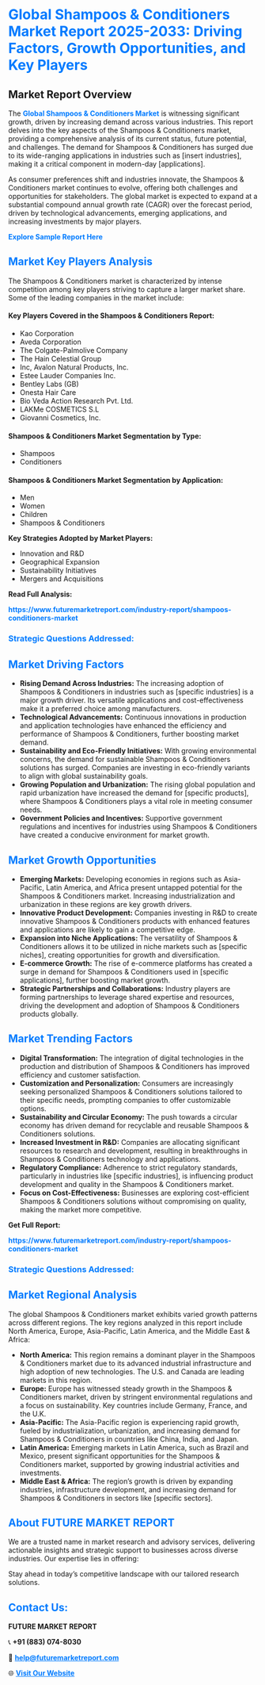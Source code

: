 <h1 style="color: #007BFF;">Global Shampoos & Conditioners Market Report 2025-2033: Driving Factors, Growth Opportunities, and Key Players</h1>

<section id="overview">
<h2>Market Report Overview</h2>
<p>The <a href="https://www.futuremarketreport.com/industry-report/shampoos-conditioners-market" style="color: #007BFF; text-decoration: none;"><strong>Global Shampoos & Conditioners Market</strong></a> is witnessing significant growth, driven by increasing demand across various industries. This report delves into the key aspects of the Shampoos & Conditioners market, providing a comprehensive analysis of its current status, future potential, and challenges. The demand for Shampoos & Conditioners has surged due to its wide-ranging applications in industries such as [insert industries], making it a critical component in modern-day [applications].</p>
<p>As consumer preferences shift and industries innovate, the Shampoos & Conditioners market continues to evolve, offering both challenges and opportunities for stakeholders. The global market is expected to expand at a substantial compound annual growth rate (CAGR) over the forecast period, driven by technological advancements, emerging applications, and increasing investments by major players.</p>
</section>

<section id="overview">
<p><a href="https://www.futuremarketreport.com/request-sample/reportId=120009" style="color: #007BFF; text-decoration: none;"><strong>Explore Sample Report Here</strong></a></p>
</section>

<section id="key-players">
<h2 style="color: #007BFF;">Market Key Players Analysis</h2>
<p>The Shampoos & Conditioners market is characterized by intense competition among key players striving to capture a larger market share. Some of the leading companies in the market include:</p>
<h4>Key Players Covered in the Shampoos & Conditioners Report:</h4>
<ul><li>Kao Corporation</li><li>Aveda Corporation</li><li>The Colgate-Palmolive Company</li><li>The Hain Celestial Group</li><li>Inc, Avalon Natural Products, Inc.</li><li>Estee Lauder Companies Inc.</li><li>Bentley Labs (GB)</li><li>Onesta Hair Care</li><li>Bio Veda Action Research Pvt. Ltd.</li><li>LAKMe COSMETICS S.L</li><li>Giovanni Cosmetics, Inc.</li></ul>
<h4>Shampoos & Conditioners Market Segmentation by Type:</h4>
<ul><li>Shampoos</li><li>Conditioners</li></ul>

<h4>Shampoos & Conditioners Market Segmentation by Application:</h4>
<ul><li>Men</li><li>Women</li><li>Children</li><li>Shampoos &amp; Conditioners</li></ul>
<p><strong>Key Strategies Adopted by Market Players:</strong></p>
<ul>
<li>Innovation and R&D</li>
<li>Geographical Expansion</li>
<li>Sustainability Initiatives</li>
<li>Mergers and Acquisitions</li>
</ul>
</section>

<section>
<p><strong>Read Full Analysis: </strong></p><a href="https://www.futuremarketreport.com/industry-report/shampoos-conditioners-market" style="color: #007BFF; text-decoration: none;"><strong>https://www.futuremarketreport.com/industry-report/shampoos-conditioners-market</strong></a>
<h3 style="color: #007BFF;">Strategic Questions Addressed:</h3>
</section>

<section id="driving-factors">
<h2 style="color: #007BFF;">Market Driving Factors</h2>
<ul>
<li><strong>Rising Demand Across Industries:</strong> The increasing adoption of Shampoos & Conditioners in industries such as [specific industries] is a major growth driver. Its versatile applications and cost-effectiveness make it a preferred choice among manufacturers.</li>
<li><strong>Technological Advancements:</strong> Continuous innovations in production and application technologies have enhanced the efficiency and performance of Shampoos & Conditioners, further boosting market demand.</li>
<li><strong>Sustainability and Eco-Friendly Initiatives:</strong> With growing environmental concerns, the demand for sustainable Shampoos & Conditioners solutions has surged. Companies are investing in eco-friendly variants to align with global sustainability goals.</li>
<li><strong>Growing Population and Urbanization:</strong> The rising global population and rapid urbanization have increased the demand for [specific products], where Shampoos & Conditioners plays a vital role in meeting consumer needs.</li>
<li><strong>Government Policies and Incentives:</strong> Supportive government regulations and incentives for industries using Shampoos & Conditioners have created a conducive environment for market growth.</li>
</ul>
</section>

<section id="growth-opportunities">
<h2 style="color: #007BFF;">Market Growth Opportunities</h2>
<ul>
<li><strong>Emerging Markets:</strong> Developing economies in regions such as Asia-Pacific, Latin America, and Africa present untapped potential for the Shampoos & Conditioners market. Increasing industrialization and urbanization in these regions are key growth drivers.</li>
<li><strong>Innovative Product Development:</strong> Companies investing in R&D to create innovative Shampoos & Conditioners products with enhanced features and applications are likely to gain a competitive edge.</li>
<li><strong>Expansion into Niche Applications:</strong> The versatility of Shampoos & Conditioners allows it to be utilized in niche markets such as [specific niches], creating opportunities for growth and diversification.</li>
<li><strong>E-commerce Growth:</strong> The rise of e-commerce platforms has created a surge in demand for Shampoos & Conditioners used in [specific applications], further boosting market growth.</li>
<li><strong>Strategic Partnerships and Collaborations:</strong> Industry players are forming partnerships to leverage shared expertise and resources, driving the development and adoption of Shampoos & Conditioners products globally.</li>
</ul>
</section>

<section id="trending-factors">
<h2 style="color: #007BFF;">Market Trending Factors</h2>
<ul>
<li><strong>Digital Transformation:</strong> The integration of digital technologies in the production and distribution of Shampoos & Conditioners has improved efficiency and customer satisfaction.</li>
<li><strong>Customization and Personalization:</strong> Consumers are increasingly seeking personalized Shampoos & Conditioners solutions tailored to their specific needs, prompting companies to offer customizable options.</li>
<li><strong>Sustainability and Circular Economy:</strong> The push towards a circular economy has driven demand for recyclable and reusable Shampoos & Conditioners solutions.</li>
<li><strong>Increased Investment in R&D:</strong> Companies are allocating significant resources to research and development, resulting in breakthroughs in Shampoos & Conditioners technology and applications.</li>
<li><strong>Regulatory Compliance:</strong> Adherence to strict regulatory standards, particularly in industries like [specific industries], is influencing product development and quality in the Shampoos & Conditioners market.</li>
<li><strong>Focus on Cost-Effectiveness:</strong> Businesses are exploring cost-efficient Shampoos & Conditioners solutions without compromising on quality, making the market more competitive.</li>
</ul>
</section>

<section>
<p><strong>Get Full Report: </strong></p><a href="https://www.futuremarketreport.com/industry-report/shampoos-conditioners-market" style="color: #007BFF; text-decoration: none;"><strong>https://www.futuremarketreport.com/industry-report/shampoos-conditioners-market</strong></a>
<h3 style="color: #007BFF;">Strategic Questions Addressed:</h3>
</section>


<section id="regional-analysis">
<h2 style="color: #007BFF;">Market Regional Analysis</h2>
<p>The global Shampoos & Conditioners market exhibits varied growth patterns across different regions. The key regions analyzed in this report include North America, Europe, Asia-Pacific, Latin America, and the Middle East & Africa:</p>
<ul>
<li><strong>North America:</strong> This region remains a dominant player in the Shampoos & Conditioners market due to its advanced industrial infrastructure and high adoption of new technologies. The U.S. and Canada are leading markets in this region.</li>
<li><strong>Europe:</strong> Europe has witnessed steady growth in the Shampoos & Conditioners market, driven by stringent environmental regulations and a focus on sustainability. Key countries include Germany, France, and the U.K.</li>
<li><strong>Asia-Pacific:</strong> The Asia-Pacific region is experiencing rapid growth, fueled by industrialization, urbanization, and increasing demand for Shampoos & Conditioners in countries like China, India, and Japan.</li>
<li><strong>Latin America:</strong> Emerging markets in Latin America, such as Brazil and Mexico, present significant opportunities for the Shampoos & Conditioners market, supported by growing industrial activities and investments.</li>
<li><strong>Middle East & Africa:</strong> The region’s growth is driven by expanding industries, infrastructure development, and increasing demand for Shampoos & Conditioners in sectors like [specific sectors].</li>
</ul>
</section>

<footer>
<h2 style="color: #007BFF;">About FUTURE MARKET REPORT</h2>
<p>We are a trusted name in market research and advisory services, delivering actionable insights and strategic support to businesses across diverse industries. Our expertise lies in offering:</p>

<p>Stay ahead in today’s competitive landscape with our tailored research solutions.</p>

<h2 style="color: #007BFF;">Contact Us:</h2>
<p><strong>FUTURE MARKET REPORT</strong></p>
<p>📞 <strong>+91 (883) 074-8030</strong></p>
<p>📧 <strong><a href="mailto:help@futuremarketreport.com" style="color: #007BFF;">help@futuremarketreport.com</a></strong></p>
<p>🌐 <strong><a href="https://www.futuremarketreport.com/" style="color: #007BFF;">Visit Our Website</a></strong></p>
</footer>